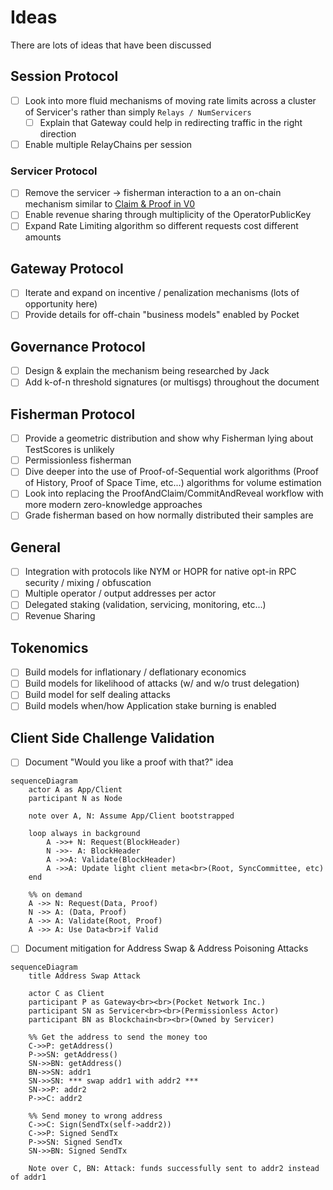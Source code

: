 # Ideas

There are lots of ideas that have been discussed

## Session Protocol

- [ ] Look into more fluid mechanisms of moving rate limits across a cluster of Servicer's rather than simply `Relays / NumServicers`
  - [ ] Explain that Gateway could help in redirecting traffic in the right direction
- [ ] Enable multiple RelayChains per session

### Servicer Protocol

- [ ] Remove the servicer -> fisherman interaction to a an on-chain mechanism similar to [Claim & Proof in V0](https://github.com/pokt-network/pocket-core/blob/staging/doc/specs/reward_protocol.md)
- [ ] Enable revenue sharing through multiplicity of the OperatorPublicKey
- [ ] Expand Rate Limiting algorithm so different requests cost different amounts

## Gateway Protocol

- [ ] Iterate and expand on incentive / penalization mechanisms (lots of opportunity here)
- [ ] Provide details for off-chain "business models" enabled by Pocket

## Governance Protocol

- [ ] Design & explain the mechanism being researched by Jack
- [ ] Add k-of-n threshold signatures (or multisgs) throughout the document

## Fisherman Protocol

- [ ] Provide a geometric distribution and show why Fisherman lying about TestScores is unlikely
- [ ] Permissionless fisherman
- [ ] Dive deeper into the use of Proof-of-Sequential work algorithms (Proof of History, Proof of Space Time, etc...) algorithms for volume estimation
- [ ] Look into replacing the ProofAndClaim/CommitAndReveal workflow with more modern zero-knowledge approaches
- [ ] Grade fisherman based on how normally distributed their samples are

## General

- [ ] Integration with protocols like NYM or HOPR for native opt-in RPC security / mixing / obfuscation
- [ ] Multiple operator / output addresses per actor
- [ ] Delegated staking (validation, servicing, monitoring, etc...)
- [ ] Revenue Sharing

## Tokenomics

- [ ] Build models for inflationary / deflationary economics
- [ ] Build models for likelihood of attacks (w/ and w/o trust delegation)
- [ ] Build model for self dealing attacks
- [ ] Build models when/how Application stake burning is enabled

## Client Side Challenge Validation

- [ ] Document "Would you like a proof with that?" idea

```mermaid
sequenceDiagram
    actor A as App/Client
    participant N as Node

    note over A, N: Assume App/Client bootstrapped

    loop always in background
        A ->>+ N: Request(BlockHeader)
        N ->>- A: BlockHeader
        A ->>A: Validate(BlockHeader)
        A ->>A: Update light client meta<br>(Root, SyncCommittee, etc)
    end

    %% on demand
    A ->> N: Request(Data, Proof)
    N ->> A: (Data, Proof)
    A ->> A: Validate(Root, Proof)
    A ->> A: Use Data<br>if Valid
```

- [ ] Document mitigation for Address Swap & Address Poisoning Attacks

```mermaid
sequenceDiagram
    title Address Swap Attack

    actor C as Client
    participant P as Gateway<br><br>(Pocket Network Inc.)
    participant SN as Servicer<br><br>(Permissionless Actor)
    participant BN as Blockchain<br><br>(Owned by Servicer)

    %% Get the address to send the money too
    C->>P: getAddress()
    P->>SN: getAddress()
    SN->>BN: getAddress()
    BN->>SN: addr1
    SN->>SN: *** swap addr1 with addr2 ***
    SN->>P: addr2
    P->>C: addr2

    %% Send money to wrong address
    C->>C: Sign(SendTx(self->addr2))
    C->>P: Signed SendTx
    P->>SN: Signed SendTx
    SN->>BN: Signed SendTx

    Note over C, BN: Attack: funds successfully sent to addr2 instead of addr1
```
